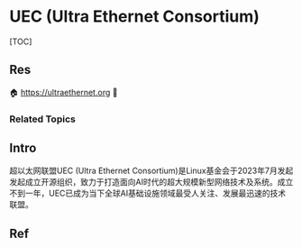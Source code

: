 # UEC (Ultra Ethernet Consortium)

[TOC]



## Res
🏠 https://ultraethernet.org
🚧 


### Related Topics




## Intro
超以太网联盟UEC (Ultra Ethernet Consortium)是Linux基金会于2023年7月发起发起成立开源组织，致力于打造面向AI时代的超大规模新型网络技术及系统。成立不到一年，UEC已成为当下全球AI基础设施领域最受人关注、发展最迅速的技术联盟。



## Ref
[阿里云迎来AI网络领域两大重要突破]: https://mp.weixin.qq.com/s/Yq4CmGTNi9sfHGcmSgDT5g

